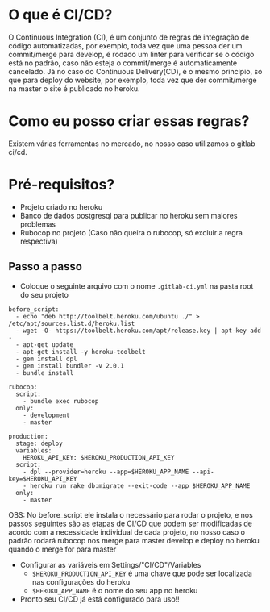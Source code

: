 # O que é CI/CD?
O Continuous Integration (CI), é um conjunto de regras de integração de código automatizadas, por exemplo, toda vez que uma pessoa der 
um commit/merge para develop, é rodado um linter para verificar se o código está no padrão, caso não esteja o commit/merge 
é automaticamente cancelado. Já no caso do Continuous Delivery(CD), é o mesmo princípio, só que para deploy do website, 
por exemplo, toda vez que der commit/merge na master o site é publicado no heroku.

# Como eu posso criar essas regras?
Existem várias ferramentas no mercado, no nosso caso utilizamos o gitlab ci/cd.

# Pré-requisitos?
- Projeto criado no heroku
- Banco de dados postgresql para publicar no heroku sem maiores problemas
- Rubocop no projeto (Caso não queira o rubocop, só excluir a regra respectiva)

## Passo a passo
- Coloque o seguinte arquivo com o nome ```.gitlab-ci.yml``` na pasta root do seu projeto
```
before_script:
  - echo "deb http://toolbelt.heroku.com/ubuntu ./" > /etc/apt/sources.list.d/heroku.list
  - wget -O- https://toolbelt.heroku.com/apt/release.key | apt-key add -
  - apt-get update
  - apt-get install -y heroku-toolbelt
  - gem install dpl
  - gem install bundler -v 2.0.1
  - bundle install

rubocop:
  script:
    - bundle exec rubocop
  only:
    - development
    - master

production:
  stage: deploy
  variables:
    HEROKU_API_KEY: $HEROKU_PRODUCTION_API_KEY
  script:
    - dpl --provider=heroku --app=$HEROKU_APP_NAME --api-key=$HEROKU_API_KEY
    - heroku run rake db:migrate --exit-code --app $HEROKU_APP_NAME
  only:
    - master
```
OBS: No before_script ele instala o necessário para rodar o projeto, e nos passos seguintes são as etapas de CI/CD que 
podem ser modificadas de acordo com a necessidade individual de cada projeto, no nosso caso o padrão rodará rubocop nos 
merge para master develop e deploy no heroku quando o merge for para master
- Configurar as variáveis  em Settings/"CI/CD"/Variables
    - ```$HEROKU_PRODUCTION_API_KEY``` é uma chave que pode ser localizada nas configurações do heroku
    - ```$HEROKU_APP_NAME``` é o nome do seu app no heroku
- Pronto seu CI/CD já está configurado para uso!!